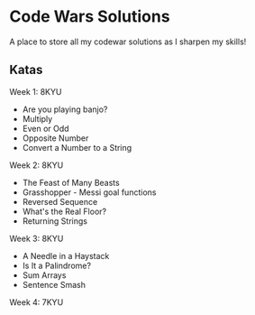 # Code Wars Solutions

A place to store all my codewar solutions as I sharpen my skills!

## Katas

Week 1: 8KYU

- Are you playing banjo?
- Multiply
- Even or Odd
- Opposite Number
- Convert a Number to a String

Week 2:  8KYU

- The Feast of Many Beasts
- Grasshopper -  Messi goal functions
- Reversed Sequence
- What's the Real Floor?
- Returning Strings


Week 3:  8KYU

- A Needle in a Haystack
- Is It a Palindrome?
- Sum Arrays
- Sentence Smash

Week 4:  7KYU
